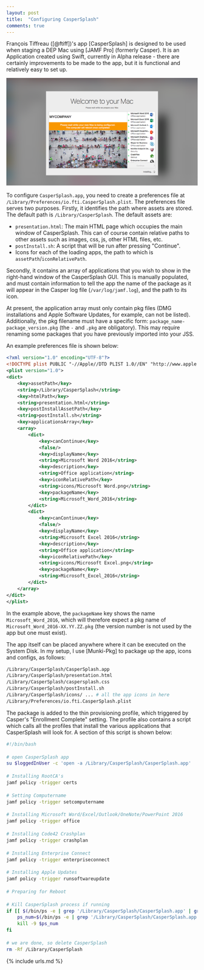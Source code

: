```yaml
---
layout: post
title:  "Configuring CasperSplash"
comments: true
---
```


François Tiffreau ([@ftiff])'s app [CasperSplash] is designed to be used when staging a DEP Mac using [JAMF Pro] (formerly Casper). 
It is an Application created using Swift, currently in Alpha release - there are certainly improvements to be made  to the app, but it is functional and relatively easy to set up.

![img-1]

To configure `CasperSplash.app`, you need to create a preferences file at `/Library/Preferences/io.fti.CasperSplash.plist`. The preferences file serves two purposes.  Firstly, it identifies the path where assets are stored. The default path is `/Library/CasperSplash`. The default assets are:

*  `presentation.html`: The main HTML page which occupies the main window of CasperSplash. This can of course contain relative paths to other assets such as images, css, js, other HTML files, etc.
*  `postInstall.sh`: A script that will be run after pressing "Continue".
*  Icons for each of the loading apps, the path to which is `assetPath`/`iconRelativePath`.

Secondly, it contains an array of applications that you wish to show in the right-hand window of the CasperSplash GUI.  This is manually populated, and must contain information to tell the app the name of the package as it will appear in the Casper log file (`/var/log/jamf.log`), and the path to its icon.  

At present, the application array must only contain pkg files (DMG installations and Apple Software Updates, for example, can not be listed).  Additionally, the pkg filename must have a specific form: `package_name-package_version.pkg` (the `-` and `.pkg` are obligatory). This may require renaming some packages that you have previously imported into your JSS.

An example preferences file is shown below:

~~~ xml
<?xml version="1.0" encoding="UTF-8"?>
<!DOCTYPE plist PUBLIC "-//Apple//DTD PLIST 1.0//EN" "http://www.apple.com/DTDs/PropertyList-1.0.dtd">
<plist version="1.0">
<dict>
	<key>assetPath</key>
	<string>/Library/CasperSplash</string>
	<key>htmlPath</key>
	<string>presentation.html</string>
	<key>postInstallAssetPath</key>
	<string>postInstall.sh</string>
	<key>applicationsArray</key>
	<array>
		<dict>
			<key>canContinue</key>
			<false/>
			<key>displayName</key>
			<string>Microsoft Word 2016</string>
			<key>description</key>
			<string>Office application</string>
			<key>iconRelativePath</key>
			<string>icons/Microsoft Word.png</string>
			<key>packageName</key>
			<string>Microsoft_Word_2016</string>
		</dict>
		<dict>
			<key>canContinue</key>
			<false/>
			<key>displayName</key>
			<string>Microsoft Excel 2016</string>
			<key>description</key>
			<string>Office application</string>
			<key>iconRelativePath</key>
			<string>icons/Microsoft Excel.png</string>
			<key>packageName</key>
			<string>Microsoft_Excel_2016</string>
		</dict>
	</array>
</dict>
</plist>
~~~

In the example above, the `packageName` key shows the name `Microsoft_Word_2016`, which will therefore expect a pkg name of `Microsoft_Word_2016-XX.YY.ZZ.pkg` (the version number is not used by the app but one must exist).

The app itself can be placed anywhere where it can be executed on the System Disk. In my setup, I use [Munki-Pkg] to package up the app, icons and configs, as follows: 

~~~ bash
/Library/CasperSplash/CasperSplash.app
/Library/CasperSplash/presentation.html
/Library/CasperSplash/caspersplash.css
/Library/CasperSplash/postInstall.sh
/Library/CasperSplash/icons/ ... # all the app icons in here
/Library/Preferences/io.fti.CasperSplash.plist
~~~

The package is added to the thin provisioning profile, which triggered by Casper's "Enrollment Complete" setting. The profile also contains a script which calls all the profiles that install the various applications that CasperSplash will look for. A section of this script is shown below:

~~~ bash
#!/bin/bash

# open CasperSplash app
su $loggedInUser -c 'open -a /Library/CasperSplash/CasperSplash.app'

# Installing RootCA's
jamf policy -trigger certs

# Setting Computername
jamf policy -trigger setcomputername

# Installing Microsoft Word/Excel/Outlook/OneNote/PowerPoint 2016
jamf policy -trigger office

# Installing Code42 Crashplan
jamf policy -trigger crashplan

# Installing Enterprise Connect
jamf policy -trigger enterpriseconnect

# Installing Apple Updates
jamf policy -trigger runsoftwareupdate

# Preparing for Reboot

# Kill CasperSplash process if running
if [[ $(/bin/ps -e | grep '/Library/CasperSplash/CasperSplash.app' | grep -vc grep) -ne 0 ]]; then
	ps_num=$(/bin/ps -e | grep '/Library/CasperSplash/CasperSplash.app' | grep -v grep | cut -f 1 -d ' ')
	kill -9 $ps_num
fi

# we are done, so delete CasperSplash
rm -Rf /Library/CasperSplash

~~~

[img-1]: /assets/images/caspersplash-1.png



{% include urls.md %}

